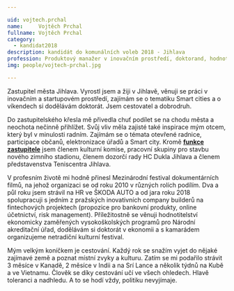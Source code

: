 ```yaml
---

uid: vojtech.prchal            
name:     Vojtěch Prchal       
fullname: Vojtěch Prchal      
category:
  - kandidat2018             
description: kandidát do komunálních voleb 2018 - Jihlava 
profession: Produktový manažer v inovačním prostředí, doktorand, hodnotitel pro ekonomické vysokoškolské programy v Národním akreditačním úřadu
img: people/vojtech-prchal.jpg

---
```


Zastupitel města Jihlava. Vyrostl jsem a žiji v Jihlavě, věnuji se práci v inovačním a startupovém prostředí, zajímám se o tematiku Smart cities a o víkendech si dodělávám doktorát. Jsem cestovatel a dobrodruh.

Do zastupitelského křesla mě přivedla chuť podílet se na chodu města a neochota nečinně přihlížet. Svůj vliv měla zajisté také inspirace mým otcem, který byl v minulosti radním. Zajímám se o témata otevřené radnice, participace občanů, elektronizace úřadů a Smart city. Kromě **[funkce zastupitele](https://vysocina.pirati.cz/aktuality/rozhovor-vojta-prchal.html)** jsem členem kulturní komise, pracovní skupiny pro stavbu nového zimního stadionu, členem dozorčí rady HC Dukla Jihlava a členem představenstva Teniscentra Jihlava.

V profesním životě mi hodně přinesl Mezinárodní festival dokumentárních filmů, na jehož organizaci se od roku 2010 v různých rolích podílím. Dva a půl roku jsem strávil na HR ve ŠKODA AUTO a od jara roku 2018 spolupracuji s jedním z pražských inovativních company builderů na fintechových projektech (propozice pro bankovní produkty, online účetnictví, risk management). Příležitostně se věnuji hodnotitelství ekonomicky zaměřených vysokoškolských programů pro Národní akreditační úřad, dodělávám si doktorát v ekonomii a s kamarádem organizujeme netradiční kulturní festival.

Mým velkým koníčkem je cestování. Každý rok se snažím vyjet do nějaké zajímavé země a poznat místní zvyky a kulturu. Zatím se mi podařilo strávit 3 měsíce v Kanadě, 2 měsíce v Indii a na Srí Lance a několik týdnů na Kubě a ve Vietnamu. Člověk se díky cestování učí ve všech ohledech. Hlavě toleranci a nadhledu. A to se hodí vždy, politiku nevyjímaje.



